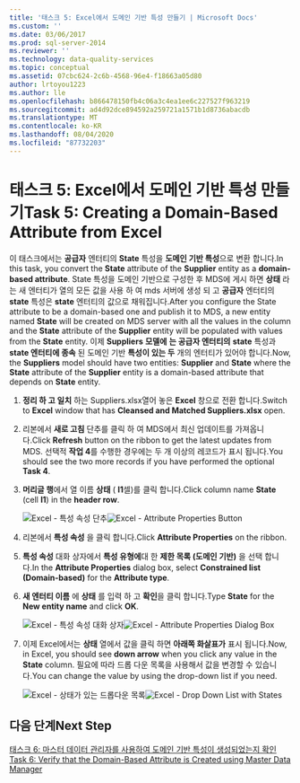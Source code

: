 ```yaml
---
title: '태스크 5: Excel에서 도메인 기반 특성 만들기 | Microsoft Docs'
ms.custom: ''
ms.date: 03/06/2017
ms.prod: sql-server-2014
ms.reviewer: ''
ms.technology: data-quality-services
ms.topic: conceptual
ms.assetid: 07cbc624-2c6b-4568-96e4-f18663a05d80
author: lrtoyou1223
ms.author: lle
ms.openlocfilehash: b866478150fb4c06a3c4ea1ee6c227527f963219
ms.sourcegitcommit: ad4d92dce894592a259721a1571b1d8736abacdb
ms.translationtype: MT
ms.contentlocale: ko-KR
ms.lasthandoff: 08/04/2020
ms.locfileid: "87732203"
---
```

# <a name="task-5-creating-a-domain-based-attribute-from-excel"></a><span data-ttu-id="2ec47-102">태스크 5: Excel에서 도메인 기반 특성 만들기</span><span class="sxs-lookup"><span data-stu-id="2ec47-102">Task 5: Creating a Domain-Based Attribute from Excel</span></span>
  <span data-ttu-id="2ec47-103">이 태스크에서는 **공급자** 엔터티의 **State** 특성을 **도메인 기반 특성**으로 변환 합니다.</span><span class="sxs-lookup"><span data-stu-id="2ec47-103">In this task, you convert the **State** attribute of the **Supplier** entity as a **domain-based attribute**.</span></span> <span data-ttu-id="2ec47-104">State 특성을 도메인 기반으로 구성한 후 MDS에 게시 하면 **상태** 라는 새 엔터티가 열의 모든 값을 사용 하 여 mds 서버에 생성 되 고 **공급자** 엔터티의 **state** 특성은 **state** 엔터티의 값으로 채워집니다.</span><span class="sxs-lookup"><span data-stu-id="2ec47-104">After you configure the State attribute to be a domain-based one and publish it to MDS, a new entity named **State** will be created on MDS server with all the values in the column and the **State** attribute of the **Supplier** entity will be populated with values from the **State** entity.</span></span> <span data-ttu-id="2ec47-105">이제 **Suppliers** **모델에** **는 공급자 엔터티의** **state** 특성과 **state 엔터티에 종속** 된 도메인 기반 **특성이 있는 두** 개의 엔터티가 있어야 합니다.</span><span class="sxs-lookup"><span data-stu-id="2ec47-105">Now, the **Suppliers** model should have two entities: **Supplier** and **State** where the **State** attribute of the **Supplier** entity is a domain-based attribute that depends on **State** entity.</span></span>  
  
1.  <span data-ttu-id="2ec47-106">**정리 하 고 일치** 하는 Suppliers.xlsx열어 놓은 **Excel** 창으로 전환 합니다.</span><span class="sxs-lookup"><span data-stu-id="2ec47-106">Switch to **Excel** window that has **Cleansed and Matched Suppliers.xlsx** open.</span></span>  
  
2.  <span data-ttu-id="2ec47-107">리본에서 **새로 고침** 단추를 클릭 하 여 MDS에서 최신 업데이트를 가져옵니다.</span><span class="sxs-lookup"><span data-stu-id="2ec47-107">Click **Refresh** button on the ribbon to get the latest updates from MDS.</span></span> <span data-ttu-id="2ec47-108">선택적 **작업 4**를 수행한 경우에는 두 개 이상의 레코드가 표시 됩니다.</span><span class="sxs-lookup"><span data-stu-id="2ec47-108">You should see the two more records if you have performed the optional **Task 4**.</span></span>  
  
3.  <span data-ttu-id="2ec47-109">**머리글 행**에서 열 이름 **상태** ( **I1**셀)를 클릭 합니다.</span><span class="sxs-lookup"><span data-stu-id="2ec47-109">Click column name **State** (cell **I1**) in the **header row**.</span></span>  
  
     <span data-ttu-id="2ec47-110">![Excel - 특성 속성 단추](../../2014/tutorials/media/et-creatingadomainbasedattributefromexcel-01.jpg "Excel - 특성 속성 단추")</span><span class="sxs-lookup"><span data-stu-id="2ec47-110">![Excel - Attribute Properties Button](../../2014/tutorials/media/et-creatingadomainbasedattributefromexcel-01.jpg "Excel - Attribute Properties Button")</span></span>  
  
4.  <span data-ttu-id="2ec47-111">리본에서 **특성 속성** 을 클릭 합니다.</span><span class="sxs-lookup"><span data-stu-id="2ec47-111">Click **Attribute Properties** on the ribbon.</span></span>  
  
5.  <span data-ttu-id="2ec47-112">**특성 속성** 대화 상자에서 **특성 유형에**대 한 **제한 목록 (도메인 기반)** 을 선택 합니다.</span><span class="sxs-lookup"><span data-stu-id="2ec47-112">In the **Attribute Properties** dialog box, select **Constrained list (Domain-based)** for the **Attribute type**.</span></span>  
  
6.  <span data-ttu-id="2ec47-113">**새 엔터티 이름** 에 **상태** 를 입력 하 고 **확인**을 클릭 합니다.</span><span class="sxs-lookup"><span data-stu-id="2ec47-113">Type **State** for the **New entity name** and click **OK**.</span></span>  
  
     <span data-ttu-id="2ec47-114">![Excel - 특성 속성 대화 상자](../../2014/tutorials/media/et-creatingadomainbasedattributefromexcel-02.jpg "Excel - 특성 속성 대화 상자")</span><span class="sxs-lookup"><span data-stu-id="2ec47-114">![Excel - Attribute Properties Dialog Box](../../2014/tutorials/media/et-creatingadomainbasedattributefromexcel-02.jpg "Excel - Attribute Properties Dialog Box")</span></span>  
  
7.  <span data-ttu-id="2ec47-115">이제 Excel에서는 **상태** 열에서 값을 클릭 하면 **아래쪽 화살표가** 표시 됩니다.</span><span class="sxs-lookup"><span data-stu-id="2ec47-115">Now, in Excel, you should see **down arrow** when you click any value in the **State** column.</span></span> <span data-ttu-id="2ec47-116">필요에 따라 드롭 다운 목록을 사용해서 값을 변경할 수 있습니다.</span><span class="sxs-lookup"><span data-stu-id="2ec47-116">You can change the value by using the drop-down list if you need.</span></span>  
  
     <span data-ttu-id="2ec47-117">![Excel - 상태가 있는 드롭다운 목록](../../2014/tutorials/media/et-creatingadomainbasedattributefromexcel-03.jpg "Excel - 상태가 있는 드롭다운 목록")</span><span class="sxs-lookup"><span data-stu-id="2ec47-117">![Excel - Drop Down List with States](../../2014/tutorials/media/et-creatingadomainbasedattributefromexcel-03.jpg "Excel - Drop Down List with States")</span></span>  
  
## <a name="next-step"></a><span data-ttu-id="2ec47-118">다음 단계</span><span class="sxs-lookup"><span data-stu-id="2ec47-118">Next Step</span></span>  
 [<span data-ttu-id="2ec47-119">태스크 6: 마스터 데이터 관리자를 사용하여 도메인 기반 특성이 생성되었는지 확인</span><span class="sxs-lookup"><span data-stu-id="2ec47-119">Task 6: Verify that the Domain-Based Attribute is Created using Master Data Manager</span></span>](../../2014/tutorials/task-6-verify-domain-based-attribute-master-data-manager.md)  
  
  
